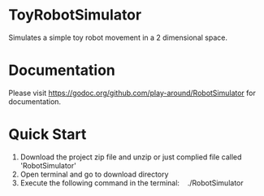 # ToyRobotSimulator
Simulates a simple toy robot movement in a 2 dimensional space.

# Documentation
  Please visit https://godoc.org/github.com/play-around/RobotSimulator for documentation.

# Quick Start
1. Download the project zip file and unzip or just complied file called 'RobotSimulator'  
2. Open terminal and go to download directory
3. Execute the following command in the terminal:
    ./RobotSimulator
